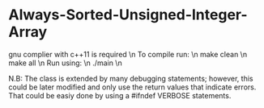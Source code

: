 # Always-Sorted-Unsigned-Integer-Array
gnu complier with c++11 is required \n
To compile run: \n
    make clean \n 
    make all \n
Run using: \n
    ./main \n

N.B: The class is extended by many debugging statements; however,
this could be later modified and only use the return values that
indicate errors. That could be easiy done by using a #ifndef VERBOSE
statements.
